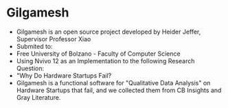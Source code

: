 # Gilgamesh
- Gilgamesh is an open source project developed by Heider Jeffer, Supervisor Professor Xiao
- Submited to:
- Free University of Bolzano - Faculty of Computer Science
- Using Nvivo 12 as an Implementation to the following Research Question: 
- "Why Do Hardware Startups Fail?
- Gilgamesh is a functional software for "Qualitative Data Analysis" on Hardware Startups that fail, and we collected them from CB Insights and Gray Literature.
